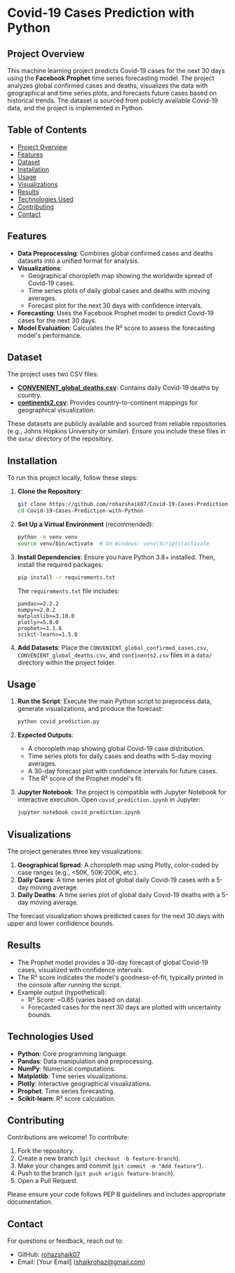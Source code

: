 # Covid-19 Cases Prediction with Python

## Project Overview
This machine learning project predicts Covid-19 cases for the next 30 days using the **Facebook Prophet** time series forecasting model. The project analyzes global confirmed cases and deaths, visualizes the data with geographical and time series plots, and forecasts future cases based on historical trends. The dataset is sourced from publicly available Covid-19 data, and the project is implemented in Python.

## Table of Contents
- [Project Overview](#project-overview)
- [Features](#features)
- [Dataset](#dataset)
- [Installation](#installation)
- [Usage](#usage)
- [Visualizations](#visualizations)
- [Results](#results)
- [Technologies Used](#technologies-used)
- [Contributing](#contributing)
- [Contact](#contact)

## Features
- **Data Preprocessing**: Combines global confirmed cases and deaths datasets into a unified format for analysis.
- **Visualizations**:
  - Geographical choropleth map showing the worldwide spread of Covid-19 cases.
  - Time series plots of daily global cases and deaths with moving averages.
  - Forecast plot for the next 30 days with confidence intervals.
- **Forecasting**: Uses the Facebook Prophet model to predict Covid-19 cases for the next 30 days.
- **Model Evaluation**: Calculates the R² score to assess the forecasting model's performance.

## Dataset
The project uses two CSV files:
- [**CONVENIENT_global_deaths.csv**](https://www.kaggle.com/antgoldbloom/covid19-data-from-john-hopkins-university/download): Contains daily Covid-19 deaths by country.
- [**continents2.csv**](https://www.kaggle.com/andradaolteanu/country-mapping-iso-continent-region/download): Provides country-to-continent mappings for geographical visualization.

These datasets are publicly available and sourced from reliable repositories (e.g., Johns Hopkins University or similar). Ensure you include these files in the `data/` directory of the repository.

## Installation
To run this project locally, follow these steps:

1. **Clone the Repository**:
   ```bash
   git clone https://github.com/rohazshaik07/Covid-19-Cases-Prediction-with-Python.git
   cd Covid-19-Cases-Prediction-with-Python
   ```

2. **Set Up a Virtual Environment** (recommended):
   ```bash
   python -m venv venv
   source venv/bin/activate  # On Windows: venv\Scripts\activate
   ```

3. **Install Dependencies**:
   Ensure you have Python 3.8+ installed. Then, install the required packages:
   ```bash
   pip install -r requirements.txt
   ```

   The `requirements.txt` file includes:
   ```
   pandas>=2.2.2
   numpy>=2.0.2
   matplotlib>=3.10.0
   plotly>=5.0.0
   prophet>=1.1.6
   scikit-learn>=1.5.0
   ```

4. **Add Datasets**:
   Place the `CONVENIENT_global_confirmed_cases.csv`, `CONVENIENT_global_deaths.csv`, and `continents2.csv` files in a `data/` directory within the project folder.

## Usage
1. **Run the Script**:
   Execute the main Python script to preprocess data, generate visualizations, and produce the forecast:
   ```bash
   python covid_prediction.py
   ```

2. **Expected Outputs**:
   - A choropleth map showing global Covid-19 case distribution.
   - Time series plots for daily cases and deaths with 5-day moving averages.
   - A 30-day forecast plot with confidence intervals for future cases.
   - The R² score of the Prophet model's fit.

3. **Jupyter Notebook**:
   The project is compatible with Jupyter Notebook for interactive execution. Open `covid_prediction.ipynb` in Jupyter:
   ```bash
   jupyter notebook covid_prediction.ipynb
   ```

## Visualizations
The project generates three key visualizations:
1. **Geographical Spread**: A choropleth map using Plotly, color-coded by case ranges (e.g., <50K, 50K-200K, etc.).
2. **Daily Cases**: A time series plot of global daily Covid-19 cases with a 5-day moving average.
3. **Daily Deaths**: A time series plot of global daily Covid-19 deaths with a 5-day moving average.

The forecast visualization shows predicted cases for the next 30 days with upper and lower confidence bounds.

## Results
- The Prophet model provides a 30-day forecast of global Covid-19 cases, visualized with confidence intervals.
- The R² score indicates the model's goodness-of-fit, typically printed in the console after running the script.
- Example output (hypothetical):
  - R² Score: ~0.85 (varies based on data).
  - Forecasted cases for the next 30 days are plotted with uncertainty bounds.

## Technologies Used
- **Python**: Core programming language.
- **Pandas**: Data manipulation and preprocessing.
- **NumPy**: Numerical computations.
- **Matplotlib**: Time series visualizations.
- **Plotly**: Interactive geographical visualizations.
- **Prophet**: Time series forecasting.
- **Scikit-learn**: R² score calculation.

## Contributing
Contributions are welcome! To contribute:
1. Fork the repository.
2. Create a new branch (`git checkout -b feature-branch`).
3. Make your changes and commit (`git commit -m "Add feature"`).
4. Push to the branch (`git push origin feature-branch`).
5. Open a Pull Request.

Please ensure your code follows PEP 8 guidelines and includes appropriate documentation.

## Contact
For questions or feedback, reach out to:
- GitHub: [rohazshaik07](https://github.com/rohazshaik07)
- Email: [Your Email] (shaikrohaz@gmail.com)
